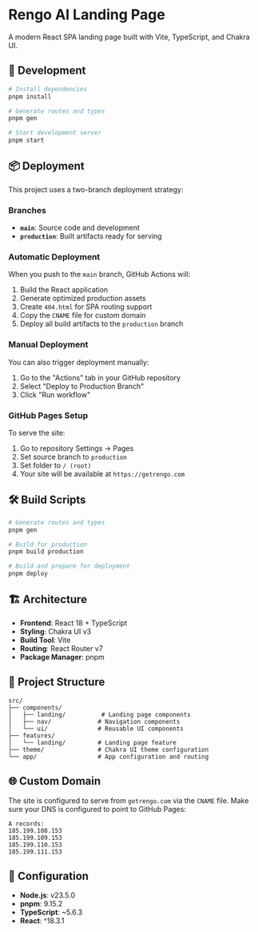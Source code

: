 # Rengo AI Landing Page

A modern React SPA landing page built with Vite, TypeScript, and Chakra UI.

## 🚀 Development

```bash
# Install dependencies
pnpm install

# Generate routes and types
pnpm gen

# Start development server
pnpm start
```

## 📦 Deployment

This project uses a two-branch deployment strategy:

### Branches

- **`main`**: Source code and development
- **`production`**: Built artifacts ready for serving

### Automatic Deployment

When you push to the `main` branch, GitHub Actions will:

1. Build the React application
2. Generate optimized production assets
3. Create `404.html` for SPA routing support
4. Copy the `CNAME` file for custom domain
5. Deploy all build artifacts to the `production` branch

### Manual Deployment

You can also trigger deployment manually:

1. Go to the "Actions" tab in your GitHub repository
2. Select "Deploy to Production Branch"
3. Click "Run workflow"

### GitHub Pages Setup

To serve the site:

1. Go to repository Settings → Pages
2. Set source branch to `production`
3. Set folder to `/ (root)`
4. Your site will be available at `https://getrengo.com`

## 🛠 Build Scripts

```bash
# Generate routes and types
pnpm gen

# Build for production
pnpm build production

# Build and prepare for deployment
pnpm deploy
```

## 🏗 Architecture

- **Frontend**: React 18 + TypeScript
- **Styling**: Chakra UI v3
- **Build Tool**: Vite
- **Routing**: React Router v7
- **Package Manager**: pnpm

## 📁 Project Structure

```
src/
├── components/
│   ├── landing/          # Landing page components
│   ├── nav/             # Navigation components
│   └── ui/              # Reusable UI components
├── features/
│   └── landing/         # Landing page feature
├── theme/               # Chakra UI theme configuration
└── app/                 # App configuration and routing
```

## 🌐 Custom Domain

The site is configured to serve from `getrengo.com` via the `CNAME` file. Make sure your DNS is configured to point to GitHub Pages:

```
A records:
185.199.108.153
185.199.109.153
185.199.110.153
185.199.111.153
```

## 🔧 Configuration

- **Node.js**: v23.5.0
- **pnpm**: 9.15.2
- **TypeScript**: ~5.6.3
- **React**: ^18.3.1
